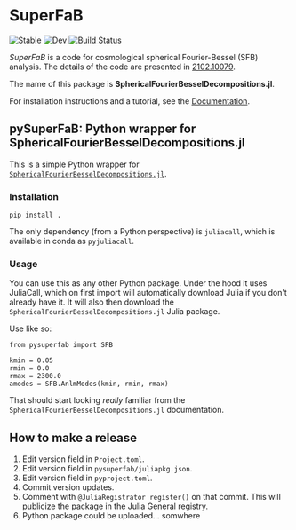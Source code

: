# SuperFaB

[![Stable](https://img.shields.io/badge/docs-stable-blue.svg)](https://hsgg.github.io/SphericalFourierBesselDecompositions.jl/stable)
[![Dev](https://img.shields.io/badge/docs-dev-blue.svg)](https://hsgg.github.io/SphericalFourierBesselDecompositions.jl/dev)
[![Build Status](https://github.com/hsgg/SphericalFourierBesselDecompositions.jl/workflows/CI/badge.svg)](https://github.com/hsgg/SphericalFourierBesselDecompositions.jl/actions)

*SuperFaB* is a code for cosmological spherical Fourier-Bessel (SFB) analysis.
The details of the code are presented in [2102.10079](https://arxiv.org/abs/2102.10079).

The name of this package is **SphericalFourierBesselDecompositions.jl**.

For installation instructions and a tutorial, see the
[Documentation](https://hsgg.github.io/SphericalFourierBesselDecompositions.jl/dev).


## pySuperFaB: Python wrapper for SphericalFourierBesselDecompositions.jl

This is a simple Python wrapper for [`SphericalFourierBesselDecompositions.jl`](https://github.com/hsgg/SphericalFourierBesselDecompositions.jl).


### Installation

```
pip install .
```

The only dependency (from a Python perspective) is `juliacall`, which is
available in conda as `pyjuliacall`.


### Usage

You can use this as any other Python package. Under the hood it uses JuliaCall,
which on first import will automatically download Julia if you don't already
have it. It will also then download the
`SphericalFourierBesselDecompositions.jl` Julia package.

Use like so:
```
from pysuperfab import SFB

kmin = 0.05
rmin = 0.0
rmax = 2300.0
amodes = SFB.AnlmModes(kmin, rmin, rmax)
```
That should start looking *really* familiar from the
`SphericalFourierBesselDecompositions.jl` documentation.


## How to make a release

1. Edit version field in `Project.toml`.
2. Edit version field in `pysuperfab/juliapkg.json`.
3. Edit version field in `pyproject.toml`.
4. Commit version updates.
5. Comment with `@JuliaRegistrator register()` on that commit. This will
   publicize the package in the Julia General registry.
5. Python package could be uploaded... somwhere
